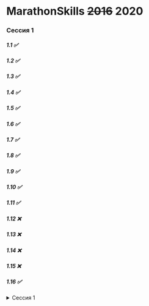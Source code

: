 MarathonSkills ~~2016~~ 2020
============================
### **Сессия 1**

##### 1.1 ✅
##### 1.2 ✅
##### 1.3 ✅
##### 1.4 ✅
##### 1.5 ✅
##### 1.6 ✅
##### 1.7 ✅
##### 1.8 ✅
##### 1.9 ✅
##### 1.10 ✅
##### 1.11 ✅
##### 1.12 ❌
##### 1.13 ❌
##### 1.14 ❌
##### 1.15 ❌
##### 1.16 ✅

<details>
  <summary>Сессия 1</summary>
  ##### 1.1 ✅
  <br>
##### 1.2 ✅
##### 1.3 ✅
##### 1.4 ✅
##### 1.5 ✅
##### 1.6 ✅
##### 1.7 ✅
##### 1.8 ✅
##### 1.9 ✅
##### 1.10 ✅
##### 1.11 ✅
##### 1.12 ❌
##### 1.13 ❌
##### 1.14 ❌
##### 1.15 ❌
##### 1.16 ✅
</details>
